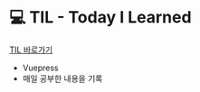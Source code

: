 # 💻 TIL - Today I Learned
[TIL 바로가기](https://kim-jin-seop.github.io/TIL/)
- Vuepress
- 매일 공부한 내용을 기록
